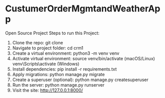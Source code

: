 # CustumerOrderMgmtandWeatherApp
Open Source Project
Steps to run this Project: 
1) Clone the repo:
      git clone 
2) Navigate to project folder:
      cd crm1
3) Create a virtual environment:
      python3 -m venv venv
4) Activate virtual environment:
      source venv/bin/activate (macOS/Linux)
      venv\Scripts\activate (Windows)
5) Install dependencies:
      pip install -r requirements.txt
6) Apply migrations:
      python manage.py migrate
7) Create a superuser (optional):
      python manage.py createsuperuser
8) Run the server:
      python manage.py runserver
9) Visit the site:
      http://127.0.0.1:8000/
